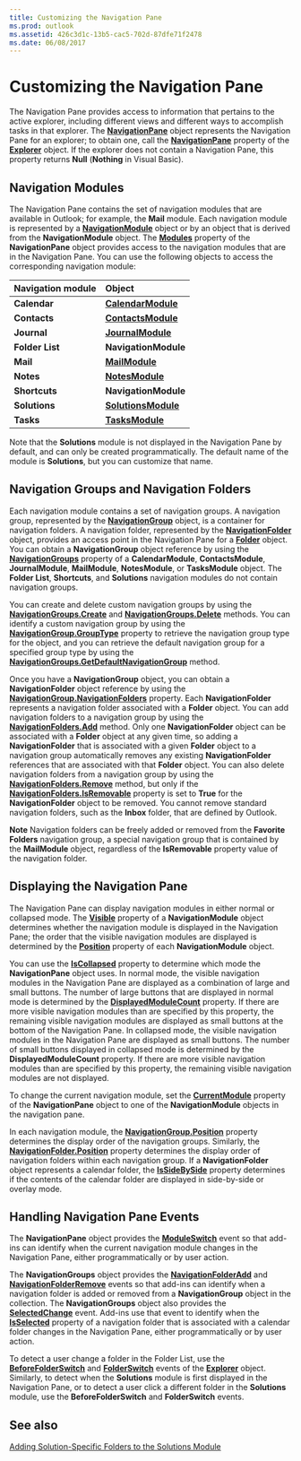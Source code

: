 ```yaml
---
title: Customizing the Navigation Pane
ms.prod: outlook
ms.assetid: 426c3d1c-13b5-cac5-702d-87dfe71f2478
ms.date: 06/08/2017
---
```



# Customizing the Navigation Pane

The Navigation Pane provides access to information that pertains to the active explorer, including different views and different ways to accomplish tasks in that explorer. The  **[NavigationPane](../../../api/Outlook.NavigationPane.md)** object represents the Navigation Pane for an explorer; to obtain one, call the **[NavigationPane](../../../api/Outlook.Explorer.NavigationPane.md)** property of the **[Explorer](../../../api/Outlook.Explorer.md)** object. If the explorer does not contain a Navigation Pane, this property returns **Null** (**Nothing** in Visual Basic).


## Navigation Modules

The Navigation Pane contains the set of navigation modules that are available in Outlook; for example, the  **Mail** module. Each navigation module is represented by a **[NavigationModule](../../../api/Outlook.NavigationModule.md)** object or by an object that is derived from the **NavigationModule** object. The **[Modules](../../../api/Outlook.NavigationPane.Modules.md)** property of the **NavigationPane** object provides access to the navigation modules that are in the Navigation Pane. You can use the following objects to access the corresponding navigation module:



|**Navigation module**|**Object**|
|:-----|:-----|
| **Calendar**| **[CalendarModule](../../../api/Outlook.CalendarModule.md)**|
| **Contacts**| **[ContactsModule](../../../api/Outlook.ContactsModule.md)**|
| **Journal**| **[JournalModule](../../../api/Outlook.JournalModule.md)**|
| **Folder List**| **NavigationModule**|
| **Mail**| **[MailModule](../../../api/Outlook.MailModule.md)**|
| **Notes**| **[NotesModule](../../../api/Outlook.NotesModule.md)**|
| **Shortcuts**| **NavigationModule**|
| **Solutions**| **[SolutionsModule](../../../api/Outlook.SolutionsModule.md)**|
| **Tasks**| **[TasksModule](../../../api/Outlook.TasksModule.md)**|

Note that the  **Solutions** module is not displayed in the Navigation Pane by default, and can only be created programmatically. The default name of the module is **Solutions**, but you can customize that name.


## Navigation Groups and Navigation Folders

Each navigation module contains a set of navigation groups. A navigation group, represented by the  **[NavigationGroup](../../../api/Outlook.NavigationGroup.md)** object, is a container for navigation folders. A navigation folder, represented by the **[NavigationFolder](../../../api/Outlook.Folder.md)** object, provides an access point in the Navigation Pane for a **[Folder](../../../api/Outlook.Folder.md)** object. You can obtain a **NavigationGroup** object reference by using the **[NavigationGroups](../../../api/Outlook.NavigationGroups.md)** property of a **CalendarModule**,  **ContactsModule**,  **JournalModule**,  **MailModule**,  **NotesModule**, or  **TasksModule** object. The **Folder List**,  **Shortcuts**, and  **Solutions** navigation modules do not contain navigation groups.

You can create and delete custom navigation groups by using the  **[NavigationGroups.Create](../../../api/Outlook.NavigationGroups.Create.md)** and **[NavigationGroups.Delete](../../../api/Outlook.NavigationGroups.Delete.md)** methods. You can identify a custom navigation group by using the **[NavigationGroup.GroupType](../../../api/Outlook.NavigationGroup.GroupType.md)** property to retrieve the navigation group type for the object, and you can retrieve the default navigation group for a specified group type by using the **[NavigationGroups.GetDefaultNavigationGroup](../../../api/Outlook.NavigationGroups.GetDefaultNavigationGroup.md)** method.

Once you have a  **NavigationGroup** object, you can obtain a **NavigationFolder** object reference by using the **[NavigationGroup.NavigationFolders](../../../api/Outlook.NavigationGroup.NavigationFolders.md)** property. Each **NavigationFolder** represents a navigation folder associated with a **Folder** object. You can add navigation folders to a navigation group by using the **[NavigationFolders.Add](../../../api/Outlook.NavigationFolders.Add.md)** method. Only one **NavigationFolder** object can be associated with a **Folder** object at any given time, so adding a **NavigationFolder** that is associated with a given **Folder** object to a navigation group automatically removes any existing **NavigationFolder** references that are associated with that **Folder** object. You can also delete navigation folders from a navigation group by using the **[NavigationFolders.Remove](../../../api/Outlook.NavigationFolders.Remove.md)** method, but only if the **[NavigationFolders.IsRemovable](../../../api/Outlook.NavigationFolder.IsRemovable.md)** property is set to **True** for the **NavigationFolder** object to be removed. You cannot remove standard navigation folders, such as the **Inbox** folder, that are defined by Outlook.


 **Note**  Navigation folders can be freely added or removed from the  **Favorite Folders** navigation group, a special navigation group that is contained by the **MailModule** object, regardless of the **IsRemovable** property value of the navigation folder.


## Displaying the Navigation Pane

The Navigation Pane can display navigation modules in either normal or collapsed mode. The  **[Visible](../../../api/Outlook.NavigationModule.Visible.md)** property of a **NavigationModule** object determines whether the navigation module is displayed in the Navigation Pane; the order that the visible navigation modules are displayed is determined by the **[Position](../../../api/Outlook.NavigationModule.Position.md)** property of each **NavigationModule** object.

You can use the  **[IsCollapsed](../../../api/Outlook.NavigationPane.IsCollapsed.md)** property to determine which mode the **NavigationPane** object uses. In normal mode, the visible navigation modules in the Navigation Pane are displayed as a combination of large and small buttons. The number of large buttons that are displayed in normal mode is determined by the **[DisplayedModuleCount](../../../api/Outlook.NavigationPane.DisplayedModuleCount.md)** property. If there are more visible navigation modules than are specified by this property, the remaining visible navigation modules are displayed as small buttons at the bottom of the Navigation Pane. In collapsed mode, the visible navigation modules in the Navigation Pane are displayed as small buttons. The number of small buttons displayed in collapsed mode is determined by the **DisplayedModuleCount** property. If there are more visible navigation modules than are specified by this property, the remaining visible navigation modules are not displayed.

To change the current navigation module, set the  **[CurrentModule](../../../api/Outlook.NavigationPane.CurrentModule.md)** property of the **NavigationPane** object to one of the **NavigationModule** objects in the navigation pane.

In each navigation module, the  **[NavigationGroup.Position](../../../api/Outlook.NavigationGroup.Position.md)** property determines the display order of the navigation groups. Similarly, the **[NavigationFolder.Position](../../../api/Outlook.NavigationFolder.Position.md)** property determines the display order of navigation folders within each navigation group. If a **NavigationFolder** object represents a calendar folder, the **[IsSideBySide](../../../api/Outlook.NavigationFolder.IsSideBySide.md)** property determines if the contents of the calendar folder are displayed in side-by-side or overlay mode.


## Handling Navigation Pane Events

The  **NavigationPane** object provides the **[ModuleSwitch](../../../api/Outlook.NavigationPane.ModuleSwitch.md)** event so that add-ins can identify when the current navigation module changes in the Navigation Pane, either programmatically or by user action.

The  **NavigationGroups** object provides the **[NavigationFolderAdd](../../../api/Outlook.NavigationGroups.NavigationFolderAdd.md)** and **[NavigationFolderRemove](../../../api/Outlook.NavigationGroups.NavigationFolderRemove.md)** events so that add-ins can identify when a navigation folder is added or removed from a **NavigationGroup** object in the collection. The **NavigationGroups** object also provides the **[SelectedChange](../../../api/Outlook.NavigationGroups.SelectedChange.md)** event. Add-ins use that event to identify when the **[IsSelected](../../../api/Outlook.NavigationFolder.IsSelected.md)** property of a navigation folder that is associated with a calendar folder changes in the Navigation Pane, either programmatically or by user action.

To detect a user change a folder in the Folder List, use the  **[BeforeFolderSwitch](../../../api/Outlook.Explorer.BeforeFolderSwitch.md)** and **[FolderSwitch](../../../api/Outlook.Explorer.FolderSwitch.md)** events of the **[Explorer](../../../api/Outlook.Explorer.md)** object. Similarly, to detect when the **Solutions** module is first displayed in the Navigation Pane, or to detect a user click a different folder in the **Solutions** module, use the **BeforeFolderSwitch** and **FolderSwitch** events.


## See also


 [Adding Solution-Specific Folders to the Solutions Module](adding-solution-specific-folders-to-the-solutions-module.md)

